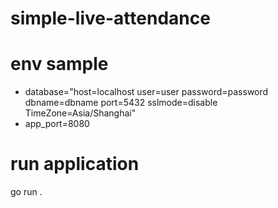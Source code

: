 # simple-live-attendance

# env sample 
- database="host=localhost user=user password=password dbname=dbname port=5432 sslmode=disable TimeZone=Asia/Shanghai"
- app_port=8080

# run application
go run .
